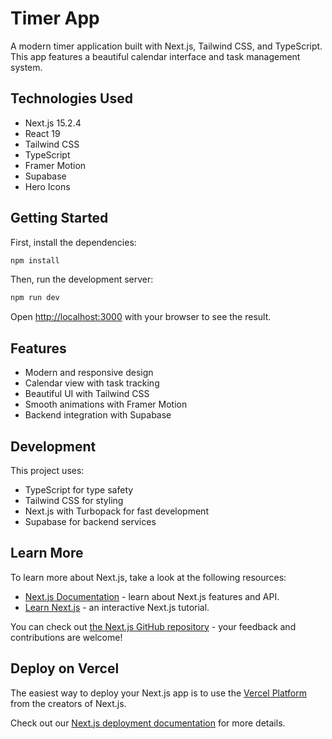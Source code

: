 # Timer App

A modern timer application built with Next.js, Tailwind CSS, and TypeScript. This app features a beautiful calendar interface and task management system.

## Technologies Used

- Next.js 15.2.4
- React 19
- Tailwind CSS
- TypeScript
- Framer Motion
- Supabase
- Hero Icons

## Getting Started

First, install the dependencies:

```bash
npm install
```

Then, run the development server:

```bash
npm run dev
```

Open [http://localhost:3000](http://localhost:3000) with your browser to see the result.

## Features

- Modern and responsive design
- Calendar view with task tracking
- Beautiful UI with Tailwind CSS
- Smooth animations with Framer Motion
- Backend integration with Supabase

## Development

This project uses:
- TypeScript for type safety
- Tailwind CSS for styling
- Next.js with Turbopack for fast development
- Supabase for backend services

## Learn More

To learn more about Next.js, take a look at the following resources:

- [Next.js Documentation](https://nextjs.org/docs) - learn about Next.js features and API.
- [Learn Next.js](https://nextjs.org/learn) - an interactive Next.js tutorial.

You can check out [the Next.js GitHub repository](https://github.com/vercel/next.js) - your feedback and contributions are welcome!

## Deploy on Vercel

The easiest way to deploy your Next.js app is to use the [Vercel Platform](https://vercel.com/new?utm_medium=default-template&filter=next.js&utm_source=create-next-app&utm_campaign=create-next-app-readme) from the creators of Next.js.

Check out our [Next.js deployment documentation](https://nextjs.org/docs/app/building-your-application/deploying) for more details.
